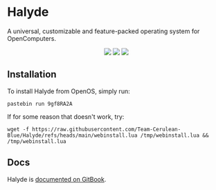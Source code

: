 # Halyde
A universal, customizable and feature-packed operating system for OpenComputers.

<p align="center">
    <a href="https://lua.org/">
        <img src="https://img.shields.io/badge/Written_in-Lua-blue?style=plastic&logo=lua" /></a>
    <a href="https://ocdoc.cil.li/">
        <img src="https://img.shields.io/badge/Made_for-OpenComputers-yellow?style=plastic" /></a>
    <a href="https://cerulean-blue.gitbook.io/halyde-docs">
        <img src="https://img.shields.io/badge/Documented_on-GitBook-green?style=plastic&logo=gitbook" /></a>
</p>

## Installation
To install Halyde from OpenOS, simply run:

`pastebin run 9gf8RA2A`

If for some reason that doesn't work, try:

`wget -f https://raw.githubusercontent.com/Team-Cerulean-Blue/Halyde/refs/heads/main/webinstall.lua /tmp/webinstall.lua && /tmp/webinstall.lua`

## Docs
Halyde is [documented on GitBook](https://cerulean-blue.gitbook.io/halyde-docs).
